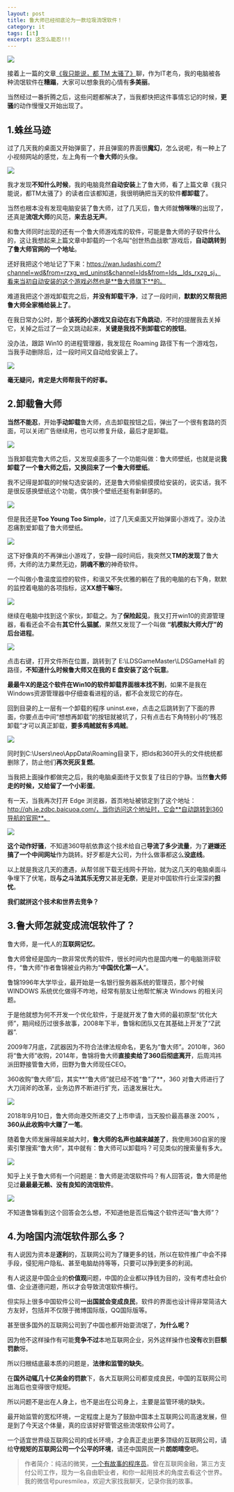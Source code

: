 ```yaml
---
layout: post
title: 鲁大师已经彻底沦为一款垃圾流氓软件！
category: it
tags: [it]
excerpt: 这怎么能忍!!!
---
```


![](http://favorites.ren/assets/images/2020/it/dashi01.jpeg)

接着上一篇的文章[《我只能说，都 TM 太骚了》](http://www.ityouknow.com/it/2020/02/18/tmd.html)聊，作为IT老鸟，我的电脑被各种流氓软件在**糟蹋**，大家可以想象我的心情有**多美丽**。

当然经过一番折腾之后，这些问题都解决了，当我都快把这件事情忘记的时候，**更骚**的动作慢慢又开始出现了。


## 1.蛛丝马迹


过了几天我的桌面又开始弹窗了，并且弹窗的界面很**魔幻**，怎么说呢，有一种上了小视频网站的感觉，左上角有一个**鲁大师**的头像。

![](http://favorites.ren/assets/images/2020/it/dashi02.jpeg)

我才发现**不知什么时候**，我的电脑竟然**自动安装**上了鲁大师，看了上篇文章《我只能说，都TM太骚了》的读者应该都知道，我很明确把当天的软件**都卸载**了。

当然也根本没有发现电脑安装了鲁大师，过了几天后，鲁大师就**悄咪咪**的出现了，还真是**流氓大师**的风范，**来去总无声**。

和鲁大师同时出现的还有一个鲁大师游戏库的软件，可能是鲁大师的子软件什么的，这让我想起来上篇文章中卸载的一个名叫“创世热血战歌”游戏后，**自动跳转到了鲁大师官网的一个地址**。

还好我把这个地址记了下来：https://wan.ludashi.com/?channel=wd&from=rzxg_wd_uninst&channel=lds&from=lds__lds_rxzg_sj，看来当初自动安装的这个游戏必然也是**鲁大师旗下**的。

难道我把这个游戏卸载完之后，**并没有卸载干净**，过了一段时间，**默默的又帮我把鲁大师全家桶给装上了**。

在我日常办公时，那个**该死的小游戏又自动在右下角跳动**，不时的提醒我去关掉它，关掉之后过了一会又跳动起来，**关键是我找不到卸载它的按钮**。

没办法，跟踪 Win10 的进程管理器，我发现在 Roaming 路径下有一个游戏包，当我手动删除后，过一段时间又自动给安装上了。

![](http://favorites.ren/assets/images/2020/it/dashi03.jpeg)

**毫无疑问，肯定是大师帮我干的好事。**


## 2.卸载鲁大师


**当然不能忍**，开始**手动卸载**鲁大师，点击卸载按钮之后，弹出了一个很有套路的页面，可以关闭广告继续用，也可以修复升级，最后才是卸载。

![](http://favorites.ren/assets/images/2020/it/dashi04.jpeg)

当我卸载完鲁大师之后，又发现桌面多了一个功能叫做：鲁大师壁纸，也就是说**我卸载了一个鲁大师之后，又换回来了一个鲁大师壁纸**。

我不记得是卸载的时候勾选安装的，还是鲁大师偷偷摸摸给安装的，说实话，我不是很反感换壁纸这个功能，偶尔换个壁纸还挺有新鲜感的。

![](http://favorites.ren/assets/images/2020/it/dashi05.jpeg)

但是我还是**Too Young Too Simple**，过了几天桌面又开始弹窗小游戏了。没办法忍痛割爱卸载了鲁大师壁纸。

![](http://favorites.ren/assets/images/2020/it/dashi06.jpeg)

这下好像真的不再弹出小游戏了，安静一段时间后，我突然又**TM的发现**了鲁大师，大师的法力果然无边，**阴魂不散**的神奇软件。

一个叫做小鲁温度监控的软件，和谐又不失优雅的躺在了我的电脑的右下角，默默的监控着电脑的各项指标，这**XX想干嘛**呀。

![](http://favorites.ren/assets/images/2020/it/dashi07.jpeg)

继续在电脑中找到这个家伙，卸载之。为了**保险起见**，我又打开win10的资源管理器，看看还会不会有**其它什么猫腻**，果然又发现了一个叫做 **“机模拟大师大厅”的后台进程**。

![](http://favorites.ren/assets/images/2020/it/dashi08.jpeg)

点击右键，打开文件所在位置，跳转到了 E:\LDSGameMaster\LDSGameHall 的路径，**不知道什么时候鲁大师又在我的 E 盘安装了这个玩意**。

**最最牛X的是这个软件在Win10的软件卸载界面根本找不到**，如果不是我在Windows资源管理器中仔细查看进程的话，都不会发现它的存在。

回到目录的上一层有一个卸载的程序 uninst.exe，点击之后跳转到了下面的界面，你要点击中间“想想再卸载”的按钮就被坑了，只有点击右下角特别小的“残忍卸载”才可以真正卸载，**要多鸡贼就有多鸡贼**。

![](http://favorites.ren/assets/images/2020/it/dashi09.jpeg)

同时到C:\Users\neo\AppData\Roaming目录下，把lds和360开头的文件统统都删除了，防止他们**再次死灰复燃**。

当我把上面操作都做完之后，我的电脑桌面终于又恢复了往日的宁静。当然**鲁大师走的时候，又给留了一个小彩蛋**。

有一天，当我再次打开 Edge 浏览器，首页地址被锁定到了这个地址：http://qh.ie.zdbc.baicuoa.com/，当你访问这个地址时，它会**自动跳转到360导航的官网**。

![](http://favorites.ren/assets/images/2020/it/dashi10.jpeg)

**这个动作好骚**，不知道360导航依靠这个技术给自己**导流了多少流量**，为了**避嫌还搞了一个中间网址**作为跳转。好歹都是大公司，为什么做事都这么**没底线**。

以上就是我这几天的遭遇，从帮邻居下载无线网卡开始，就为这几天的电脑桌面斗争埋下了伏笔，既**与之斗法其乐无穷**又甚是**无奈**，更是对中国软件行业深深的**担忧**。

**我们就拼这个技术和世界去竞争？**


## 3.鲁大师怎就变成流氓软件了？


鲁大师，是一代人的**互联网记忆**。

鲁大师曾经是国内一款非常优秀的软件，很长时间内也是国内唯一的电脑测评软件，“鲁大师”作者鲁锦被业内称为“**中国优化第一人**”。

鲁锦1996年大学毕业，最开始是一名银行服务器系统的管理员，那个时候 WINDOWS 系统优化做得不咋地，经常有朋友让他帮忙解决 Windows 的相关问题。

于是他就想为何不开发一个优化软件，于是就开发了鲁大师的最初原型“优化大师”，期间经历过很多故事，2008年下半，鲁锦和团队又在其基础上开发了“Z武器”.

2009年7月底，Z武器因为不符合法律法规命名，更名为“鲁大师”。2010年，360将“鲁大师”收购，2014年，鲁锦将鲁大师**直接卖给了360后彻底离开**，后周鸿祎派田野接管鲁大师，田野为鲁大师现任CEO。

360收购“鲁大师”后，其实**“鲁大师”就已经不姓“鲁”了**，360 对鲁大师进行了大刀阔斧的改革，业务边界不断进行扩充，迅速发展壮大。

![](http://favorites.ren/assets/images/2020/it/dashi11.jpeg)

2018年9月10日，鲁大师向港交所递交了上市申请，当天股价最高暴涨 200% ，**360从此收购中大赚了一笔**。

随着鲁大师发展得越来越大时，**鲁大师的名声也越来越差了**，我使用360自家的搜索引擎搜索“鲁大师”，其中就有：鲁大师可以卸载吗？可见类似的搜索量有多大。

![](http://favorites.ren/assets/images/2020/it/dashi12.jpeg)

知乎上关于鲁大师有一个问题是：鲁大师是流氓软件吗？有人回答说，鲁大师是他见过**最最最无赖、没有良知的流氓软件**。

![](http://favorites.ren/assets/images/2020/it/dashi13.jpeg)

不知道鲁锦看到这个回答会怎么想，不知道他是否后悔这个软件还叫“鲁大师”？


## 4.为啥国内流氓软件那么多？


有人说因为资本是**逐利**的，互联网公司为了赚更多的钱，所以在软件推广中会不择手段，侵犯用户隐私、甚至电脑劫持等等，只要可以挣到更多的利润。

有人说这是中国企业的**价值观**问题，中国的企业都以挣钱为目的，没有考虑社会价值、企业道德问题，所以才会导致流氓软件横行。

但实际上很多中国软件公司**一出国就会变成良民**，软件的界面也设计得非常简洁大方友好，包括并不仅限于微博国际版，QQ国际版等。

甚至很多国外的互联网公司到了中国也都开始耍流氓了，**为什么呢？**

因为他不这样操作有可能**竞争不过**本地互联网企业，另外这样操作也**没有**收到**巨额罚款**呀。

所以归根结底最本质的问题是，**法律和监管的缺失**。

在**国外动辄几十亿美金的罚款**下，各大互联网公司都变成良民，中国的互联网公司出海后也变得很守规矩。

所以问题不是出在人身上，也不是出在公司身上，主要是监管环境的缺失。

最开始监管的宽松环境，一定程度上是为了鼓励中国本土互联网公司高速发展，但是到了今天这个体量，真的应该好好管管这些流氓软件公司了。

一个适宜世界级互联网公司的成长环境，才会真正走出更多顶级的互联网公司，请给**守规矩的互联网公司一个公平的环境**，请还中国网民一片**朗朗晴空**吧。


>作者简介：纯洁的微笑，[一个有故事的程序员](http://www.ityouknow.com/it/2019/12/18/xinzi-10year.html)。曾在互联网金融，第三方支付公司工作，现为一名自由职业者，和你一起用技术的角度去看这个世界。我的微信号puresmilea，欢迎大家找我聊天，记录你我的故事。